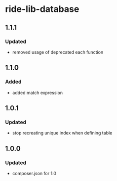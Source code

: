 # ride-lib-database

## 1.1.1
### Updated
- removed usage of deprecated each function

## 1.1.0
### Added
- added match expression

## 1.0.1
### Updated
- stop recreating unique index when defining table

## 1.0.0
### Updated
- composer.json for 1.0
